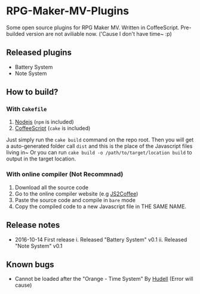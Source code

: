 # RPG-Maker-MV-Plugins
Some open source plugins for RPG Maker MV. Written in CoffeeScript.
Pre-builded version are not aviliable now. ('Cause I don't have time~ :p)

## Released plugins
  * Battery System
  * Note System

## How to build?
### With `Cakefile`
  1. [Nodejs](https://nodejs.org/en/) (`npm` is included)
  2. [CoffeeScript](http://coffeescript.org/) (`cake` is included)

Just simply run the `cake build` command on the repo root.
Then you will get a auto-generated folder call `dist` and this is the place of the Javascript files living in~
Or you can run `cake build -o /path/to/target/location build` to output in the target location.

### With online compiler (Not Recommnad)
  1. Download all the source code
  2. Go to the online compiler website (e.g [JS2Coffee](http://js2.coffee))
  3. Paste the source code and compile in `bare` mode
  4. Copy the compiled code to a new Javascript file in THE SAME NAME.

## Release notes
  * 2016-10-14 First release
    i. Released "Battery System" v0.1
    ii. Released "Note System" v0.1

## Known bugs
  * Cannot be loaded after the "Orange - Time System" By [Hudell](www.hudell.com) (Error will cause)
